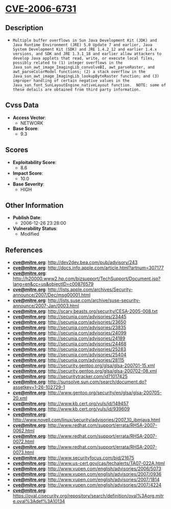
# [CVE-2006-6731](https://cve.mitre.org/cgi-bin/cvename.cgi?name=CVE-2006-6731)

## Description

- `Multiple buffer overflows in Sun Java Development Kit (JDK) and Java Runtime Environment (JRE) 5.0 Update 7 and earlier, Java System Development Kit (SDK) and JRE 1.4.2_12 and earlier 1.4.x versions, and SDK and JRE 1.3.1_18 and earlier allow attackers to develop Java applets that read, write, or execute local files, possibly related to (1) integer overflows in the Java_sun_awt_image_ImagingLib_convolveBI, awt_parseRaster, and awt_parseColorModel functions; (2) a stack overflow in the Java_sun_awt_image_ImagingLib_lookupByteRaster function; and (3) improper handling of certain negative values in the Java_sun_font_SunLayoutEngine_nativeLayout function.  NOTE: some of these details are obtained from third party information.`

## Cvss Data

- **Access Vector**:
  - NETWORK
- **Base Score**:
  - 9.3

## Scores

- **Exploitability Score**:
  - 8.6
- **Impact Score**:
  - 10.0
- **Base Severity**:
  - HIGH

## Other Information

- **Publish Date**:
  - 2006-12-26 23:28:00
- **Vulnerability Status**:
  - Modified

## References

- **cve@mitre.org**: http://dev2dev.bea.com/pub/advisory/243
- **cve@mitre.org**: http://docs.info.apple.com/article.html?artnum=307177
- **cve@mitre.org**: http://h20000.www2.hp.com/bizsupport/TechSupport/Document.jsp?lang=en&cc=us&objectID=c00876579
- **cve@mitre.org**: http://lists.apple.com/archives/Security-announce/2007/Dec/msg00001.html
- **cve@mitre.org**: http://lists.suse.com/archive/suse-security-announce/2007-Jan/0003.html
- **cve@mitre.org**: http://scary.beasts.org/security/CESA-2005-008.txt
- **cve@mitre.org**: http://secunia.com/advisories/23445
- **cve@mitre.org**: http://secunia.com/advisories/23650
- **cve@mitre.org**: http://secunia.com/advisories/23835
- **cve@mitre.org**: http://secunia.com/advisories/24099
- **cve@mitre.org**: http://secunia.com/advisories/24189
- **cve@mitre.org**: http://secunia.com/advisories/24468
- **cve@mitre.org**: http://secunia.com/advisories/25283
- **cve@mitre.org**: http://secunia.com/advisories/25404
- **cve@mitre.org**: http://secunia.com/advisories/28115
- **cve@mitre.org**: http://security.gentoo.org/glsa/glsa-200701-15.xml
- **cve@mitre.org**: http://security.gentoo.org/glsa/glsa-200702-08.xml
- **cve@mitre.org**: http://securitytracker.com/id?1017425
- **cve@mitre.org**: http://sunsolve.sun.com/search/document.do?assetkey=1-26-102729-1
- **cve@mitre.org**: http://www.gentoo.org/security/en/glsa/glsa-200705-20.xml
- **cve@mitre.org**: http://www.kb.cert.org/vuls/id/149457
- **cve@mitre.org**: http://www.kb.cert.org/vuls/id/939609
- **cve@mitre.org**: http://www.novell.com/linux/security/advisories/2007_10_ibmjava.html
- **cve@mitre.org**: http://www.redhat.com/support/errata/RHSA-2007-0062.html
- **cve@mitre.org**: http://www.redhat.com/support/errata/RHSA-2007-0072.html
- **cve@mitre.org**: http://www.redhat.com/support/errata/RHSA-2007-0073.html
- **cve@mitre.org**: http://www.securityfocus.com/bid/21675
- **cve@mitre.org**: http://www.us-cert.gov/cas/techalerts/TA07-022A.html
- **cve@mitre.org**: http://www.vupen.com/english/advisories/2006/5073
- **cve@mitre.org**: http://www.vupen.com/english/advisories/2007/0936
- **cve@mitre.org**: http://www.vupen.com/english/advisories/2007/1814
- **cve@mitre.org**: http://www.vupen.com/english/advisories/2007/4224
- **cve@mitre.org**: https://oval.cisecurity.org/repository/search/definition/oval%3Aorg.mitre.oval%3Adef%3A10134

